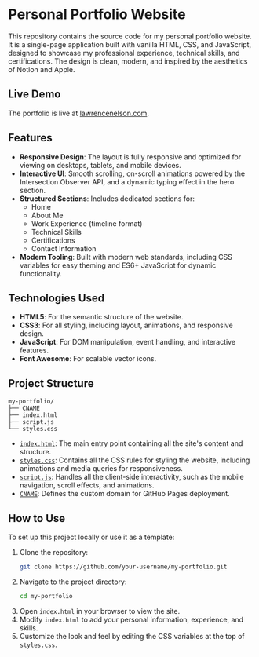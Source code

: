 # Personal Portfolio Website

This repository contains the source code for my personal portfolio website. It is a single-page application built with vanilla HTML, CSS, and JavaScript, designed to showcase my professional experience, technical skills, and certifications. The design is clean, modern, and inspired by the aesthetics of Notion and Apple.

## Live Demo

The portfolio is live at [lawrencenelson.com](http://lawrencenelson.com).

## Features

-   **Responsive Design**: The layout is fully responsive and optimized for viewing on desktops, tablets, and mobile devices.
-   **Interactive UI**: Smooth scrolling, on-scroll animations powered by the Intersection Observer API, and a dynamic typing effect in the hero section.
-   **Structured Sections**: Includes dedicated sections for:
    -   Home
    -   About Me
    -   Work Experience (timeline format)
    -   Technical Skills
    -   Certifications
    -   Contact Information
-   **Modern Tooling**: Built with modern web standards, including CSS variables for easy theming and ES6+ JavaScript for dynamic functionality.

## Technologies Used

-   **HTML5**: For the semantic structure of the website.
-   **CSS3**: For all styling, including layout, animations, and responsive design.
-   **JavaScript**: For DOM manipulation, event handling, and interactive features.
-   **Font Awesome**: For scalable vector icons.

## Project Structure

```
my-portfolio/
├── CNAME
├── index.html
├── script.js
└── styles.css
```

-   [`index.html`](my-portfolio/index.html): The main entry point containing all the site's content and structure.
-   [`styles.css`](my-portfolio/styles.css): Contains all the CSS rules for styling the website, including animations and media queries for responsiveness.
-   [`script.js`](my-portfolio/script.js): Handles all the client-side interactivity, such as the mobile navigation, scroll effects, and animations.
-   [`CNAME`](my-portfolio/CNAME): Defines the custom domain for GitHub Pages deployment.

## How to Use

To set up this project locally or use it as a template:

1.  Clone the repository:
    ```sh
    git clone https://github.com/your-username/my-portfolio.git
    ```
2.  Navigate to the project directory:
    ```sh
    cd my-portfolio
    ```
3.  Open `index.html` in your browser to view the site.
4.  Modify `index.html` to add your personal information, experience, and skills.
5.  Customize the look and feel by editing the CSS variables at the top of `styles.css`.